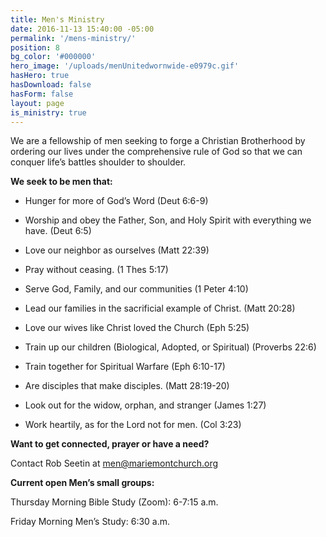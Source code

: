 ```yaml
---
title: Men's Ministry
date: 2016-11-13 15:40:00 -05:00
permalink: '/mens-ministry/'
position: 8
bg_color: '#000000'
hero_image: '/uploads/menUnitedwornwide-e0979c.gif'
hasHero: true
hasDownload: false
hasForm: false
layout: page
is_ministry: true
---
```


We are a fellowship of men seeking to forge a Christian Brotherhood by ordering our lives under the comprehensive rule of God so that we can conquer life’s battles shoulder to shoulder.

**We seek to be men that:**

- Hunger for more of God’s Word (Deut 6:6-9)

- Worship and obey the Father, Son, and Holy Spirit with everything we have. (Deut 6:5)

- Love our neighbor as ourselves (Matt 22:39)

- Pray without ceasing. (1 Thes 5:17)

- Serve God, Family, and our communities (1 Peter 4:10)

- Lead our families in the sacrificial example of Christ. (Matt 20:28)

- Love our wives like Christ loved the Church (Eph 5:25)

- Train up our children (Biological, Adopted, or Spiritual) (Proverbs 22:6)

- Train together for Spiritual Warfare (Eph 6:10-17)

- Are disciples that make disciples. (Matt 28:19-20)

- Look out for the widow, orphan, and stranger (James 1:27)

- Work heartily, as for the Lord not for men. (Col 3:23)

**Want to get connected, prayer or have a need?**

Contact Rob Seetin at [men@mariemontchurch.org](men@mariemontchurch.org)

**Current open Men’s small groups:**

Thursday Morning Bible Study (Zoom): 6-7:15 a.m.

Friday Morning Men’s Study: 6:30 a.m.
